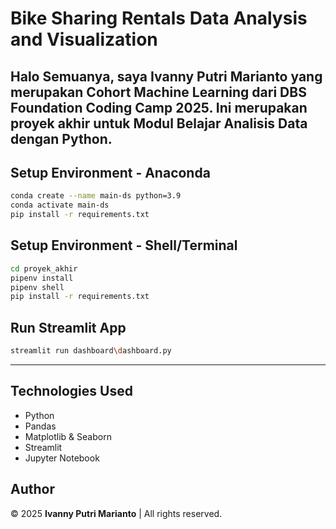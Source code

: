 # Bike Sharing Rentals Data Analysis and Visualization

Halo Semuanya, saya Ivanny Putri Marianto yang merupakan Cohort Machine Learning dari DBS Foundation Coding Camp 2025. Ini merupakan proyek akhir untuk Modul Belajar Analisis Data dengan Python.
---

## Setup Environment - Anaconda
```sh
conda create --name main-ds python=3.9
conda activate main-ds
pip install -r requirements.txt
```

## Setup Environment - Shell/Terminal
```sh
cd proyek_akhir
pipenv install
pipenv shell
pip install -r requirements.txt
```

## Run Streamlit App
```sh
streamlit run dashboard\dashboard.py
```

---

## Technologies Used
- Python
- Pandas
- Matplotlib & Seaborn
- Streamlit
- Jupyter Notebook

## Author
© 2025 **Ivanny Putri Marianto** | All rights reserved.

